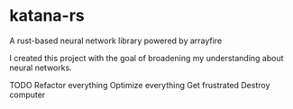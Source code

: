 # katana-rs
A rust-based neural network library powered by arrayfire

I created this project with the goal of broadening my understanding about neural networks.

TODO
Refactor everything
Optimize everything 
Get frustrated
Destroy computer

    